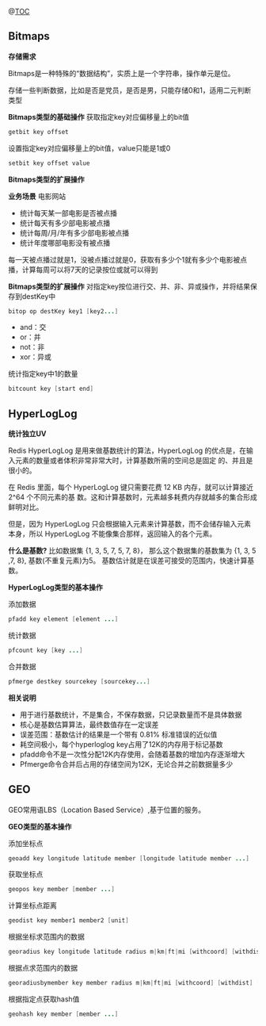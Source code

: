 @[TOC](高级数据类型)

## Bitmaps
**存储需求**

Bitmaps是一种特殊的“数据结构”，实质上是一个字符串，操作单元是位。

存储一些判断数据，比如是否是党员，是否是男，只能存储0和1，适用二元判断类型

**Bitmaps类型的基础操作**
获取指定key对应偏移量上的bit值

```java
getbit key offset
```
设置指定key对应偏移量上的bit值，value只能是1或0

```java
setbit key offset value
```
**Bitmaps类型的扩展操作**

**业务场景**
电影网站
 - 统计每天某一部电影是否被点播 
 - 统计每天有多少部电影被点播 
 - 统计每周/月/年有多少部电影被点播 
 - 统计年度哪部电影没有被点播

每一天被点播过就是1，没被点播过就是0，获取有多少个1就有多少个电影被点播，计算每周可以将7天的记录按位或就可以得到

**Bitmaps类型的扩展操作**
对指定key按位进行交、并、非、异或操作，并将结果保存到destKey中

```java
bitop op destKey key1 [key2...]
```

 - and：交 
 - or：并 
 - not：非 
 - xor：异或

统计指定key中1的数量

```java
bitcount key [start end]
```

## HyperLogLog
**统计独立UV**

Redis HyperLogLog 是用来做基数统计的算法，HyperLogLog 的优点是，在输入元素的数量或者体积非常非常大时，计算基数所需的空间总是固定 的、并且是很小的。

在 Redis 里面，每个 HyperLogLog 键只需要花费 12 KB 内存，就可以计算接近 2^64 个不同元素的基 数。这和计算基数时，元素越多耗费内存就越多的集合形成鲜明对比。

但是，因为 HyperLogLog 只会根据输入元素来计算基数，而不会储存输入元素本身，所以 HyperLogLog 不能像集合那样，返回输入的各个元素。

**什么是基数?**
比如数据集 {1, 3, 5, 7, 5, 7, 8}， 那么这个数据集的基数集为 {1, 3, 5 ,7, 8}, 基数(不重复元素)为5。 基数估计就是在误差可接受的范围内，快速计算基数。

**HyperLogLog类型的基本操作**

添加数据

```java
pfadd key element [element ...]
```
统计数据

```java
pfcount key [key ...]
```
合并数据

```java
pfmerge destkey sourcekey [sourcekey...]
```

**相关说明**

 - 用于进行基数统计，不是集合，不保存数据，只记录数量而不是具体数据 
 - 核心是基数估算算法，最终数值存在一定误差
 - 误差范围：基数估计的结果是一个带有 0.81% 标准错误的近似值 
 - 耗空间极小，每个hyperloglog key占用了12K的内存用于标记基数 
 - pfadd命令不是一次性分配12K内存使用，会随着基数的增加内存逐渐增大
 - Pfmerge命令合并后占用的存储空间为12K，无论合并之前数据量多少

## GEO
GEO常用语LBS（Location Based Service）,基于位置的服务。

**GEO类型的基本操作**

添加坐标点

```java
geoadd key longitude latitude member [longitude latitude member ...]
```
获取坐标点

```java
geopos key member [member ...]
```
计算坐标点距离

```java
geodist key member1 member2 [unit]
```

根据坐标求范围内的数据

```java
georadius key longitude latitude radius m|km|ft|mi [withcoord] [withdist] [withhash] [count count]
```
根据点求范围内的数据

```java
georadiusbymember key member radius m|km|ft|mi [withcoord] [withdist] [withhash] [count count]
```
根据指定点获取hash值

```java
geohash key member [member ...]
```